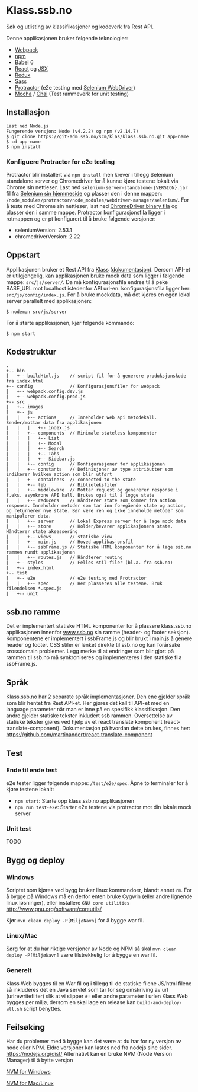 # Klass.ssb.no
Søk og utlisting av klassifikasjoner og kodeverk fra Rest API.

Denne applikasjonen bruker følgende teknologier:
- [Webpack](http://webpack.github.io/)
- [npm](https://www.npmjs.com/)
- [Babel](http://babeljs.io/) 6
- [React](https://facebook.github.io/react/) og [JSX](https://facebook.github.io/jsx/)
- [Redux](http://redux.js.org/)
- [Sass](http://sass-lang.com/)
- [Protractor](https://angular.github.io/protractor/) (e2e testing med [Selenium WebDriver](http://www.seleniumhq.org))
- [Mocha](https://mochajs.org/) / [Chai](http://chaijs.com/) (Test rammeverk for unit testing)

## Installasjon
```
Last ned Node.js
Fungerende versjon: Node (v4.2.2) og npm (v2.14.7)
$ git clone https://git-adm.ssb.no/scm/klas/klass.ssb.no.git app-name
$ cd app-name
$ npm install
```

### Konfiguere Protractor for e2e testing
Protractor blir installert via `npm install` men krever i tillegg Selenium standalone server og Chromedriver for å kunne kjøre testene lokalt via Chrome sin nettleser. Last ned `selenium-server-standalone-{VERSION}.jar` fil fra [Selenium sin hjemmeside](http://selenium-release.storage.googleapis.com/index.html) og plasser den i denne mappen: `/node_modules/protractor/node_modules/webdriver-manager/selenium/`. For å teste med Chrome sin nettleser, last ned [ChromeDriver binary fila](http://chromedriver.storage.googleapis.com/index.html) og plasser den i samme mappe. Protractor konfigurasjonsfila ligger i rotmappen og er pt konfigurert til å bruke følgende versjoner:
- seleniumVersion: 2.53.1
- chromedriverVersion: 2.22

## Oppstart
Applikasjonen bruker et Rest API fra [Klass](http://al-klass-app-u1.ssb.no:8080/rest/v1) ([dokumentasjon](http://al-klass-app-u1.ssb.no:8080/docs/api-guide.html)). Dersom API-et er utilgjengelig, kan applikasjonen bruke mock data som ligger i følgende mappe: `src/js/server/`. Da må konfigurasjonsfila endres til å peke BASE_URL mot localhost istedenfor API url-en. konfigurasjonsfila ligger her: `src/js/config/index.js`. For å bruke mockdata, må det kjøres en egen lokal server parallelt med applikasjonen:
```
$ nodemon src/js/server
```

For å starte applikasjonen, kjør følgende kommando:
```
$ npm start
```


## Kodestruktur

```
.
+-- bin
|   +-- buildHtml.js	// script fil for å generere produksjonskode fra index.html
+-- config				// Konfigurasjonsfiler for webpack
|   +-- webpack.config.dev.js
|   +-- webpack.config.prod.js
+-- src
|   +-- images
|   +-- js
|   |   +-- actions		// Inneholder web api metodekall. Sender/mottar data fra applikasjonen
|   |   |   +-- index.js
|   |   +-- components	// Minimale stateless komponenter
|   |   |   +-- List
|   |   |   +-- Modal
|   |   |   +-- Search
|   |   |   +-- Tabs
|   |   |   +-- Sidebar.js
|   |   +-- config		// Konfigurasjoner for applikasjonen
|   |   +-- constants	// Definisjoner av type attributter som indikerer hvilken action som blir utført
|   |   +-- containers	// connected to the state
|   |   +-- lib			// Biblioteksfiler
|   |   +-- middleware	// Mottar request og genererer response i f.eks. asynkrone API kall. Brukes også til å logge state
|   |   +-- reducers	// Håndterer state som kommer fra action response. Inneholder metoder som tar inn foregående state og action, og returnerer nye state. Bør være ren og ikke inneholde metoder som manipulerer data.
|   |   +-- server		// Lokal Express server for å lage mock data
|   |   +-- store		// Holder/bevarer applikasjonens state. Håndterer state aksessering
|   |   +-- views		// statiske view
|   |   +-- main.js		// Hoved applikasjonsfil
|   |   +-- ssbFrame.js	// Statiske HTML komponenter for å lage ssb.no rammen rundt applikasjonen
|   |   +-- routes.js	// Håndterer routing
|   +-- styles			// Felles stil-filer (bl.a. fra ssb.no)
|   +-- index.html
+-- test
|   +-- e2e             // e2e testing med Protractor
|   |   +-- spec        // Her plasseres alle testene. Bruk filendelsen *.spec.js
|   +-- unit
```


## ssb.no ramme
Det er implementert statiske HTML komponenter for å plassere klass.ssb.no applikasjonen innenfor www.ssb.no sin ramme (header- og footer seksjon). Komponentene er implementert i ssbFrame.js og blir brukt i main.js å genere header og footer. CSS stiler er lenket direkte til ssb.no og kan forårsake crossdomain problemer. Legg merke til at endringer som blir gjort på rammen til ssb.no må synkroniseres og implementeres i den statiske fila ssbFrame.js.


## Språk
Klass.ssb.no har 2 separate språk implementasjoner. Den ene gjelder språk som blir hentet fra Rest API-et. Her gjøres det kall til API-et med en language parameter når man er inne på en spesifikk klassifikasjon. Den andre gjelder statiske tekster inkludert ssb rammen. Oversettelse av statiske tekster gjøres ved hjelp av et react translate komponent (react-translate-component). Dokumentasjon på hvordan dette brukes, finnes her: https://github.com/martinandert/react-translate-component


## Test
### Ende til ende test
e2e tester ligger følgende mappe: `/test/e2e/spec`.
Åpne to terminaler for å kjøre testene lokalt:
- `npm start`: Starte opp klass.ssb.no applikasjonen
- `npm run test-e2e`: Starter e2e testene via protractor mot din lokale mock server


### Unit test
TODO

## Bygg og deploy

###  Windows
Scriptet som kjøres ved bygg bruker linux kommandoer, blandt annet `rm`. For å bygge på Windows må en derfor enten bruke Cygwin (eller andre lignende linux løsninger), eller installere `GNU core utilities` 
http://www.gnu.org/software/coreutils/

Kjør `mvn clean deploy -P[MiljøNavn]` for å bygge war fil.
  
### Linux/Mac 
Sørg for at du har riktige versjoner av Node og NPM så skal  `mvn clean deploy -P[MiljøNavn]` være tilstrekkelig for å bygge en war fil. 

###  Generelt
Klass Web bygges til en War fil og i tillegg til de statiske filene JS/html filene så inkluderes det en Java servlet som tar for seg omskriving av url (urlrewritefilter) slik at vi slipper `#!` eller andre parameter i urlen
Klass Web bygges per miljø, dersom en skal lage en release kan `build-and-deploy-all.sh` script benyttes.

## Feilsøking
Har du problemer med å bygge kan det være at du har for ny versjon av node eller NPM. Eldre versjoner kan lastes ned fra nodejs sine sider.
https://nodejs.org/dist/ 
Alternativt kan en bruke NVM (Node Version Manager) til å bytte versjon

[NVM for Windows](https://github.com/coreybutler/nvm-windows)

[NVM for Mac/Linux](https://github.com/creationix/nvm)

